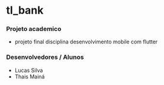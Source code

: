 # tl_bank

### Projeto academico

- projeto final disciplina desenvolvimento mobile com flutter

### Desenvolvedores / Alunos

- Lucas Silva
- Thais Mainá

